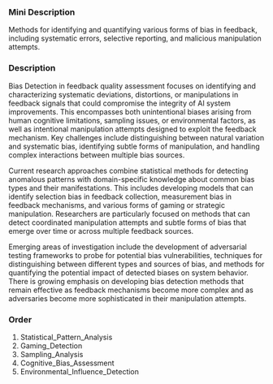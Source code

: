 ### Mini Description

Methods for identifying and quantifying various forms of bias in feedback, including systematic errors, selective reporting, and malicious manipulation attempts.

### Description

Bias Detection in feedback quality assessment focuses on identifying and characterizing systematic deviations, distortions, or manipulations in feedback signals that could compromise the integrity of AI system improvements. This encompasses both unintentional biases arising from human cognitive limitations, sampling issues, or environmental factors, as well as intentional manipulation attempts designed to exploit the feedback mechanism. Key challenges include distinguishing between natural variation and systematic bias, identifying subtle forms of manipulation, and handling complex interactions between multiple bias sources.

Current research approaches combine statistical methods for detecting anomalous patterns with domain-specific knowledge about common bias types and their manifestations. This includes developing models that can identify selection bias in feedback collection, measurement bias in feedback mechanisms, and various forms of gaming or strategic manipulation. Researchers are particularly focused on methods that can detect coordinated manipulation attempts and subtle forms of bias that emerge over time or across multiple feedback sources.

Emerging areas of investigation include the development of adversarial testing frameworks to probe for potential bias vulnerabilities, techniques for distinguishing between different types and sources of bias, and methods for quantifying the potential impact of detected biases on system behavior. There is growing emphasis on developing bias detection methods that remain effective as feedback mechanisms become more complex and as adversaries become more sophisticated in their manipulation attempts.

### Order

1. Statistical_Pattern_Analysis
2. Gaming_Detection
3. Sampling_Analysis
4. Cognitive_Bias_Assessment
5. Environmental_Influence_Detection
